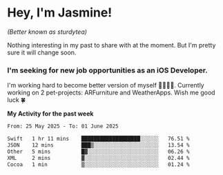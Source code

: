 # Hey, I'm Jasmine!
_(Better known as sturdytea)_

Nothing interesting in my past to share with at the moment. 
But I'm pretty sure it will change soon.

### I'm seeking for new job opportunities as an iOS Developer. 

I'm working hard to become better version of myself 🙇‍♀🏋️‍♀️. 
Currently working on 2 pet-projects: ARFurniture and WeatherApps. 
Wish me good luck 🍀

**My Activity for the past week**

<!--START_SECTION:waka-->

```txt
From: 25 May 2025 - To: 01 June 2025

Swift   1 hr 11 mins    ███████████████████░░░░░░   76.51 %
JSON    12 mins         ███▒░░░░░░░░░░░░░░░░░░░░░   13.54 %
Other   5 mins          █▓░░░░░░░░░░░░░░░░░░░░░░░   06.26 %
XML     2 mins          ▓░░░░░░░░░░░░░░░░░░░░░░░░   02.44 %
Cocoa   1 min           ▒░░░░░░░░░░░░░░░░░░░░░░░░   01.24 %
```

<!--END_SECTION:waka-->
